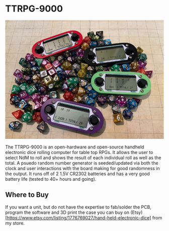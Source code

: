 # TTRPG-9000

![TTRPG-9000](img/4ColorDice.png)

The TTRPG-9000 is an open-hardware and open-source handheld electronic dice 
rolling computer for table top RPGs. It allows the user to select NdM to roll
and shows the result of each individual roll as well as the total. A psuedo 
random number generator is seeded/updated via both the clock and user 
interactions with the board making for good randomness in the output. It runs 
off of 2 1.5V CR2302 batteries and has a very good battery life (tested to 40+ 
hours and going). 

## Where to Buy

If you want a unit, but do not have the expertise to fab/solder the PCB, 
program the software and 3D print the case you can buy on 
(Etsy)[https://www.etsy.com/listing/1776769027/hand-held-electronic-dice]
from my store. 
